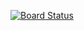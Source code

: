 [![Board Status](https://simplecodewriter.visualstudio.com/6a1f5346-c4cc-4d02-a975-7cc8c73739de/839d9126-8a0b-402f-a43a-1cbf8beb9207/_apis/work/boardbadge/b74f3071-164d-4ea7-892e-62417c3bc547)](https://simplecodewriter.visualstudio.com/6a1f5346-c4cc-4d02-a975-7cc8c73739de/_boards/board/t/839d9126-8a0b-402f-a43a-1cbf8beb9207/Microsoft.RequirementCategory)